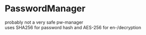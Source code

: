 # PasswordManager
probably not a very safe pw-manager  
uses SHA256 for password hash and AES-256 for en-/decryption

